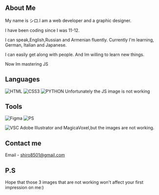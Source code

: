 ## About Me 
<p>My name is シロ.I am a web developer and a graphic designer.</p>
<p>I have been coding since I was 11-12.</p>
<p>I can speak,English,Russian and Armenian fluently. Currently I'm learning, German, Italian and Japanese.</p>
<p>I can easily get along with people. And Im willing to learn new things.</p>
<p>Now Im mastering JS</p>

## Languages 
![HTML](https://camo.githubusercontent.com/f7bc2051d0ae91b4d7205de4d3ee64d351ed2afbfc8cf5dae8208629ccccfc00/68747470733a2f2f696d672e736869656c64732e696f2f62616467652f2d48544d4c2d4444344232353f7374796c653d666f722d7468652d6261646765266c6f676f3d68746d6c35266c6f676f436f6c6f723d666666666666)
![CSS3](https://camo.githubusercontent.com/35ae8d1b074eb5466b3dbd2450d391a98f2184fd245175a15c3f0b6095d93dfc/68747470733a2f2f696d672e736869656c64732e696f2f62616467652f2d4353532d3135373242363f7374796c653d666f722d7468652d6261646765266c6f676f3d63737333266c6f676f436f6c6f723d666666666666) 
![PYTHON](https://camo.githubusercontent.com/0383ce8a6c50c3f36374ca0caa8135c7c10349cbac2a594557803777e698760b/68747470733a2f2f696d672e736869656c64732e696f2f62616467652f2d507974686f6e2d3337373641423f7374796c653d666f722d7468652d6261646765266c6f676f3d707974686f6e266c6f676f436f6c6f723d666666666666)
Unfortunately the JS image is not working 
## Tools
![Figma](https://camo.githubusercontent.com/d250c154b72db43e4a28ccd25e10a8e42c806f9f990d51d9953b15df88ebd252/68747470733a2f2f696d672e736869656c64732e696f2f62616467652f2d4649474d412d4632344531453f7374796c653d666f722d7468652d6261646765266c6f676f3d6669676d61266c6f676f436f6c6f723d666666666666)
![PS](https://camo.githubusercontent.com/605ecc1ec07881dd9ecfe0ddaabd87ad34988c0641c822028b954af957a981e5/68747470733a2f2f696d672e736869656c64732e696f2f62616467652f2d50686f746f53686f702d3331413846463f7374796c653d666f722d7468652d6261646765266c6f676f3d41646f62652d70686f746f73686f70266c6f676f436f6c6f723d666666666666)

![VSC](https://camo.githubusercontent.com/94e244a7130553ee39973bf825a9478e859810343ca8ca7dbeebbf0f880d3dac/68747470733a2f2f696d672e736869656c64732e696f2f62616467652f2d5653432d3030374143433f7374796c653d666f722d7468652d6261646765266c6f676f3d76697375616c2d73747564696f2d636f6465266c6f676f436f6c6f723d666666666666)
 Adobe Illustrator and MagicaVoxel,but the images are not working.
## Contact me 
Email - shiro8501@gmail.com
## P.S
Hope that those 3 images that are not working won't affect your first impression on me:)
